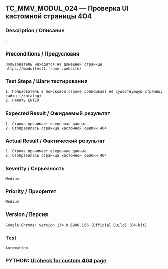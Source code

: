 ## TC_MMV_MODUL_024 — Проверка UI кастомной страницы 404

### Description / Описание
    -

### Preconditions / Предусловия
    Пользователь находится на домашней странице https://modultest1.framer.website/

### Test Steps / Шаги тестирования
    1. Пользователь в поисковой строке дописывает не существующую страницу сайта (/kotalog)
    2. Нажать ENTER

### Expected Result / Ожидаемый результат
    1. Строка принимает введенные данные
    2. Отобразилась страница кастомной ошибки 404

### Actual Result / Фактический результат
    1. Строка принимает введенные данные
    2. Отобразилась страница кастомной ошибки 404

### Severity / Серьезность
    Medium

### Priority / Приоритет
    Medium

### Version / Версия
    Google Chrome: version 134.0.6998.166 (Official Build) (64-bit)

### Test
    Automation

### PYTHON: [UI check for custom 404 page](https://github.com/dema28/CrashProof/blob/main/tests/test_not_found_page.py)